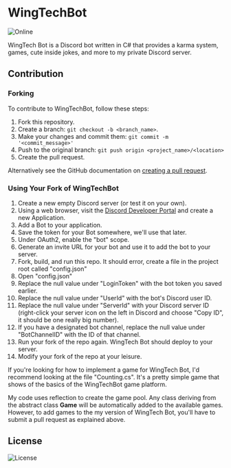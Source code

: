 # WingTechBot
![Online](https://img.shields.io/discord/111588824525627392?label=Servicing%20Users%3A&style=for-the-badge)

WingTech Bot is a Discord bot written in C# that provides a karma system, games, cute inside jokes, and more to my private Discord server.

## Contribution

### Forking

To contribute to WingTechBot, follow these steps:

1. Fork this repository.
2. Create a branch: `git checkout -b <branch_name>`.
3. Make your changes and commit them: `git commit -m '<commit_message>'`
4. Push to the original branch: `git push origin <project_name>/<location>`
5. Create the pull request.

Alternatively see the GitHub documentation on [creating a pull request](https://help.github.com/en/github/collaborating-with-issues-and-pull-requests/creating-a-pull-request).

### Using Your Fork of WingTechBot

1. Create a new empty Discord server (or test it on your own).
2. Using a web browser, visit the [Discord Developer Portal](https://discord.com/developers/applications) and create a new Application.
3. Add a Bot to your application.
4. Save the token for your Bot somewhere, we'll use that later.
5. Under OAuth2, enable the "bot" scope.
6. Generate an invite URL for your bot and use it to add the bot to your server.
7. Fork, build, and run this repo. It should error, create a file in the project root called "config.json"
8. Open "config.json"
9. Replace the null value under "LoginToken" with the bot token you saved earlier. 
10. Replace the null value under "UserId" with the bot's Discord user ID.
11. Replace the null value under "ServerId" with your Discord server ID (right-click your server icon on the left in Discord and choose "Copy ID", it should be one really big number).
12. If you have a designated bot channel, replace the null value under "BotChannelID" with the ID of that channel.
13. Run your fork of the repo again. WingTech Bot should deploy to your server.
14. Modify your fork of the repo at your leisure.

If you're looking for how to implement a game for WingTech Bot, I'd recommend looking at the file "Counting.cs". It's a pretty simple game that shows of the basics of the WingTechBot game platform.

My code uses reflection to create the game pool. Any class deriving from the abstract class **Game** will be automatically added to the available games. However, to add games to the my version of WingTech Bot, you'll have to submit a pull request as explained above.

## License

![License](https://img.shields.io/github/license/winggar/WingTechBot?style=for-the-badge)
